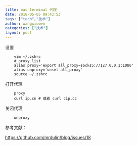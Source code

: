 ```yaml
---
title: mac terminal 代理
date: 2018-05-05 09:43:53
tags: ["tech","技术"]
author: wangxiuwen
categories: ["技术"]
layout: post
---
```


设置

```
	vim ~/.zshrc  
	# proxy list
	alias proxy='export all_proxy=socks5://127.0.0.1:1080'
	alias unproxy='unset all_proxy'
	source ~/.zshrc
```

打开代理

```
	proxy
	curl ip.cn # 或者 curl cip.cc
```

关闭代理

```
	unproxy
```

参考文献：

<https://github.com/mrdulin/blog/issues/18>